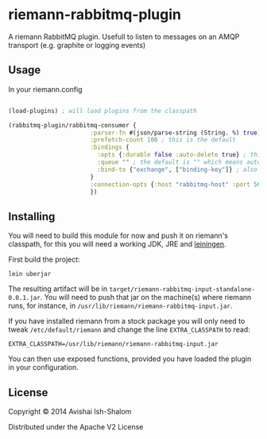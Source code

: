 # riemann-rabbitmq-plugin

A riemann RabbitMQ plugin. Usefull to listen to messages on an AMQP transport (e.g. graphite or logging events)

## Usage

In your riemann.config

```clojure

(load-plugins) ; will load plugins from the classpath

(rabbitmq-plugin/rabbitmq-consumer {
                       :parser-fn #(json/parse-string (String. %) true) ; message parsing function, the sample function here is the default
                       :prefetch-count 100 ; this is the default
                       :bindings {
                         :opts {:durable false :auto-delete true} ; this is the default
                         :queue "" ; the default is "" which means auto-generated queue name
                         :bind-to {"exchange", ["binding-key"]} ; also works with single non-seq binding key
                       }
                       :connection-opts {:host "rabbitmq-host" :port 5672 :username "guest" :passowrd "guest"} ; default is {}
                       })

```

## Installing

You will need to build this module for now and push it on riemann's classpath, for this
you will need a working JDK, JRE and [leiningen](http://leiningen.org).

First build the project:

```
lein uberjar
```

The resulting artifact will be in `target/riemann-rabbitmq-input-standalone-0.0.1.jar`.
You will need to push that jar on the machine(s) where riemann runs, for instance, in
`/usr/lib/riemann/riemann-rabbitmq-input.jar`.

If you have installed riemann from a stock package you will only need to tweak
`/etc/default/riemann` and change
the line `EXTRA_CLASSPATH` to read:

```
EXTRA_CLASSPATH=/usr/lib/riemann/riemann-rabbitmq-input.jar
```

You can then use exposed functions, provided you have loaded the plugin in your configuration.

## License

Copyright © 2014 Avishai Ish-Shalom

Distributed under the Apache V2 License
